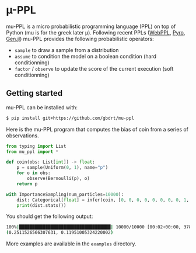 # µ-PPL

mu-PPL is a micro probabilistic programming language (PPL) on top of Python (mu is for the greek later µ).
Following recent PPLs ([WebPPL](http://webppl.org/), [Pyro](https://pyro.ai/), [Gen.jl](https://www.gen.dev/)) mu-PPL provides the following probabilistic operators:

- `sample` to draw a sample from a distribution
- `assume` to condition the model on a boolean condition (hard conditionning)
- `factor` / `observe` to update the score of the current execution (soft conditionning)

## Getting started

mu-PPL can be installed with:
```bash
$ pip install git+https://github.com/gbdrt/mu-ppl
```

Here is the mu-PPL program that computes the bias of coin from a series of observations.

```python
from typing import List
from mu_ppl import *

def coin(obs: List[int]) -> float:
    p = sample(Uniform(0, 1), name="p")
    for o in obs:
        observe(Bernoulli(p), o)
    return p

with ImportanceSampling(num_particles=10000):
    dist: Categorical[float] = infer(coin, [0, 0, 0, 0, 0, 0, 0, 0, 1, 1])  # type: ignore
    print(dist.stats())
```

You should get the following output:

```bash
100%|███████████████████████████████████| 10000/10000 [00:02<00:00, 3785.50it/s]
(0.2511526566307631, 0.11951005324220002)
```

More examples are available in the `examples` directory.